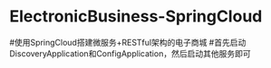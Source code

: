# ElectronicBusiness-SpringCloud
#使用SpringCloud搭建微服务+RESTful架构的电子商城 
#首先启动DiscoveryApplication和ConfigApplication，然后启动其他服务即可
